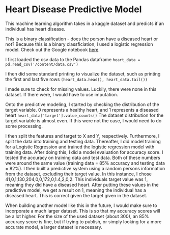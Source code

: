 # Heart Disease Predictive Model

This machine learning algorithm takes in a kaggle dataset and predicts if an individual has heart disease. 

This is a binary classification - does the person have a diseased heart or not? Because this is a binary classficiation, I used a logistic regression model. Check out the Google notebook [here](https://colab.research.google.com/drive/1NLYbUxVOSe90UCFcw-QMzu41LIwNsW2I?usp=sharing)

I first loaded the csv data to the Pandas dataframe
`heart_data = pd.read_csv('/content/data.csv')`

I then did some standard printing to visualize the dataset, such as printing the first and last five rows
`(heart_data.head(), heart_data.tail())`

I made sure to check for missing values. Luckily, there were none in this dataset. If there were, I would have to use imputation.

Onto the predictive modeling, I started by checking the distribution of the target variable. 0 represents a healthy heart, and 1 represents a diseased heart
`heart_data['target'].value_counts()`
The dataset distribution for the target variable is almost even. If this were not the case, I would need to do some processing.

I then split the features and target to X and Y, respectively. Furthermore, I split the data into training and testing data. Thereafter, I did model training for a Logistic Regression and trained the logistic regression model with training data. After doing this, I did a model evaluation for accuracy score. I tested the accuracy on training data and test data. Both of these numbers were around the same value (training data = 85% accuracy and testing data = 82%). I then built a predictive system using a random persons information from the dataset, excluding their target value. In this instance, I chose 41,0,1,130,204,0,0,172,0,1.4,2,0,2. This individuals target value was 1, meaning they did have a diseased heart. After putting these values in the predictive model, we get a result on 1, meaning the individual has a diseased heart. This is correct given the target given in the dataset.

When building another model like this in the future, I would make sure to incorporate a much larger dataset. This is so that my accuracy scores will be a lot higher. For the size of the used dataset (about 300), an 85% accuracy score is fine, but if trying to publish, or simply looking for a more accurate model, a larger dataset is necessary. 
